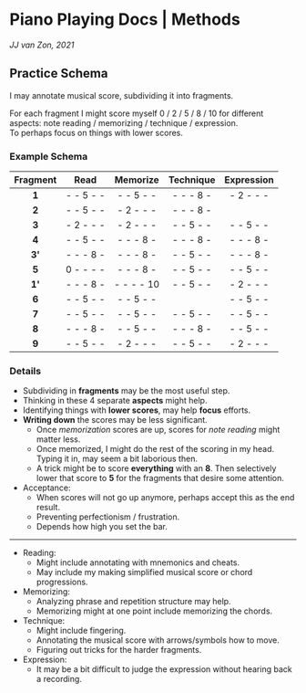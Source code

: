 Piano Playing Docs | Methods
============================

*JJ van Zon, 2021*

Practice Schema
---------------

I may annotate musical score, subdividing it into fragments.

For each fragment I might score myself 0 / 2 / 5 / 8 / 10 for different aspects: note reading / memorizing / technique / expression.  
To perhaps focus on things with lower scores.

### Example Schema

| Fragment |   Read    | Memorize  | Technique |Expression |
|:--------:|:---------:|:---------:|:---------:|:---------:|
| __1__    | - - 5 - - | - - 5 - - | - - - 8 - | - 2 - - - |
| __2__    | - - 5 - - | - 2 - - - | - - - 8 - |           |
| __3__    | - 2 - - - | - 2 - - - | - - 5 - - | - - 5 - - |
| __4__    | - - 5 - - | - - - 8 - | - - - 8 - | - - - 8 - |
| __3'__   | - - - 8 - | - - - 8 - | - - 5 - - | - - - 8 - |
| __5__    | 0 - - - - | - - - 8 - | - - 5 - - | - - 5 - - |
| __1'__   | - - - 8 - | - - - - 10| - - 5 - - | - 2 - - - |
| __6__    | - - 5 - - | - - 5 - - |           | - - 5 - - |
| __7__    | - - 5 - - | - - 5 - - | - - 5 - - | - - 5 - - |
| __8__    | - - - 8 - | - - 5 - - | - - - 8 - | - - 5 - - |
| __9__    | - - 5 - - | - 2 - - - | - - 5 - - | - 2 - - - |

### Details 

- Subdividing in __fragments__ may be the most useful step.
- Thinking in these 4 separate __aspects__ might help.
- Identifying things with __lower scores__, may help __focus__ efforts.
- __Writing down__ the scores may be less significant.
    - Once *memorization* scores are up, scores for *note reading* might matter less.
    - Once memorized, I might do the rest of the scoring in my head. Typing it in, may seem a bit laborious then.
    - A trick might be to score __everything__ with an __8__. Then selectively lower that score to __5__ for the fragments that desire some attention.
- Acceptance:
    - When scores will not go up anymore, perhaps accept this as the end result.
    - Preventing perfectionism / frustration.
    - Depends how high you set the bar.
-----
- Reading:
    - Might include annotating with mnemonics and cheats.  
    - May include my making simplified musical score or chord progressions.
- Memorizing:
    - Analyzing phrase and repetition structure may help.
    - Memorizing might at one point include memorizing the chords.  
- Technique:
    - Might include fingering.
    - Annotating the musical score with arrows/symbols how to move.
    - Figuring out tricks for the harder fragments.
- Expression:
    - It may be a bit difficult to judge the expression without hearing back a recording.